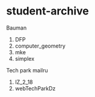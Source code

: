 # student-archive

Bauman
1. DFP 
2. computer_geometry
3. mke
4. simplex

Tech park mailru
1. IZ_2_18
2. webTechParkDz
